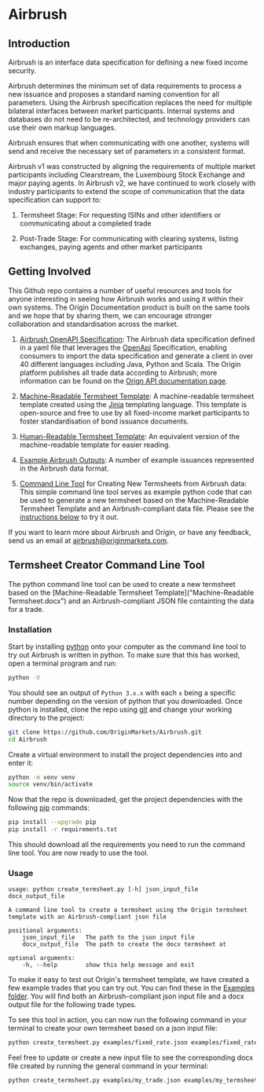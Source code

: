 # Airbrush

## Introduction

Airbrush is an interface data specification for defining a new fixed income security.

Airbrush determines the minimum set of data requirements to process a new issuance and proposes a standard
naming convention for all parameters. Using the Airbrush specification replaces the need for multiple
bilateral interfaces between market participants. Internal systems and databases do not need to be
re-architected, and technology providers can use their own markup languages.

Airbrush ensures that when communicating with one another, systems will send and receive the necessary
set of parameters in a consistent format.

Airbrush v1 was constructed by aligning the requirements of multiple market participants including
Clearstream, the Luxembourg Stock Exchange and major paying agents. In Airbrush v2, we have continued
to work closely with industry participants to extend the scope of communication that the data specification
can support to:

 1. Termsheet Stage: For requesting ISINs and other identifiers or communicating about a completed trade

 2. Post-Trade Stage: For communicating with clearing systems, listing exchanges, paying agents and other
 market participants

## Getting Involved

This Github repo contains a number of useful resources and tools for anyone interesting in seeing how
Airbrush works and using it within their own systems. The Origin Documentation product is built on the same
tools and we hope that by sharing them, we can encourage stronger collaboration and standardisation across
the market.

 1. [Airbrush OpenAPI Specification](<Airbrush v1.0.yaml>): The Airbrush data specification defined in a
 yaml file that leverages the [OpenApi](https://www.openapis.org/) Specification, enabling consumers to
 import the data specification and generate a client in over 40 different languages including Java, Python
 and Scala. The Origin platform publishes all trade data according to Airbrush; more information can be
 found on the [Orign API documentation page](https://login2.originmarkets.com/api/trades/).

 2. [Machine-Readable Termsheet Template](<Machine-Readable Termsheet.docx>): A machine-readable termsheet
 template created using the [Jinja](https://jinja.palletsprojects.com/en/3.0.x/) templating language. This
 template is open-source and free to use by all fixed-income market participants to foster
 standardisation of bond issuance documents.

 3. [Human-Readable Termsheet Template](<Human-Readable Termsheet.docx>): An equivalent version of the
 machine-readable template for easier reading.

 4. [Example Airbrush Outputs](./examples): A number of example issuances represented in the Airbrush
 data format.

 5. [Command Line Tool](create_termsheet.py) for Creating New Termsheets from Airbrush data: This simple
 command line tool serves as example python code that can be used to generate a new termsheet based on
 the Machine-Readable Termsheet Template and an Airbrush-compliant data file. Please see the [instructions
 below](#termsheet-creator-command-line-tool) to try it out.

If you want to learn more about Airbrush and Origin, or have any feedback, send us an email at
airbrush@originmarkets.com.

## Termsheet Creator Command Line Tool

The python command line tool can be used to create a new termsheet based on the
[Machine-Readable Termsheet Template]("Machine-Readable Termsheet.docx") and an Airbrush-compliant JSON
file containting the data for a trade.

### Installation

Start by installing [python](https://www.python.org/downloads/) onto your computer as the command line
tool to try out Airbrush is written in python. To make sure that this has worked, open a terminal program
and run:

```sh
python -V
```

You should see an output of `Python 3.x.x` with each `x` being a specific number depending on the version
of python that you downloaded. Once python is installed, clone the repo using [git](https://git-scm.com/)
and change your working directory to the project:

```sh
git clone https://github.com/OriginMarkets/Airbrush.git
cd Airbrush
```

Create a virtual environment to install the project dependencies into and enter it:

```sh
python -m venv venv
source venv/bin/activate
```

Now that the repo is downloaded, get the project dependencies with the following
[pip](https://www.python.org/downloads/) commands:

```sh
pip install --upgrade pip
pip install -r requirements.txt
```

This should download all the requirements you need to run the command line tool. You are now ready to use
the tool.

### Usage

```
usage: python create_termsheet.py [-h] json_input_file docx_output_file

A command line tool to create a termsheet using the Origin termsheet template with an Airbrush-compliant json file

positional arguments:
    json_input_file   The path to the json input file
    docx_output_file  The path to create the docx termsheet at

optional arguments:
    -h, --help        show this help message and exit
```

To make it easy to test out Origin's termsheet template, we have created a few example trades that you can
try out. You can find these in the [Examples folder](./examples). You will find both an
Airbrush-compliant json input file and a docx output file for the following trade types.

To see this tool in action, you can now run the following command in your terminal to create your own
termsheet based on a json input file:

```sh
python create_termsheet.py examples/fixed_rate.json examples/fixed_rate.docx
```

Feel free to update or create a new input file to see the corresponding docx file created by running the
general command in your terminal:

```sh
python create_termsheet.py examples/my_trade.json examples/my_termsheet.docx
```
